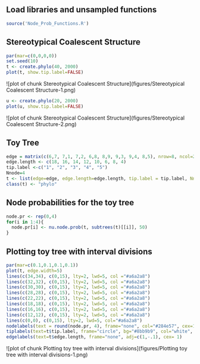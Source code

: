 

## Load libraries and unsampled functions

```r
source('Node_Prob_Functions.R')
```

## Stereotypical Coalescent Structure

```r
par(mar=c(0,0,0,0))
set.seed(10)
t <- create.phylo(40, 2000)
plot(t, show.tip.label=FALSE)
```

![plot of chunk Stereotypical Coalescent Structure](figures/Stereotypical Coalescent Structure-1.png)

```r
u <- create.phylo(20, 2000)
plot(u, show.tip.label=FALSE)
```

![plot of chunk Stereotypical Coalescent Structure](figures/Stereotypical Coalescent Structure-2.png)

## Toy Tree

```r
edge = matrix(c(6,7, 7,1, 7,2, 6,8, 8,9, 9,3, 9,4, 8,5), nrow=8, ncol=2, byrow=TRUE)
edge.length <- c(18, 16, 14, 12, 10, 6, 8, 4)
tip.label <-c("1", "2", "3", "4", "5")
Nnode=4
t <- list(edge=edge, edge.length=edge.length, tip.label = tip.label, Nnode = Nnode)
class(t) <- "phylo"
```

## Node probabilities for the toy tree

```r
node.pr <- rep(0,4)
for(i in 1:4){
  node.pr[i] <- nu.node.prob(t, subtrees(t)[[i]], 50)
}
```

## Plotting toy tree with interval divisions

```r
par(mar=c(0.1,0.1,0.1,0.1))
plot(t, edge.width=5)
lines(c(34,34), c(0,15), lty=2, lwd=5, col ="#a6a2a8")
lines(c(32,32), c(0,15), lty=2, lwd=5, col ="#a6a2a8")
lines(c(30,30), c(0,15), lty=2, lwd=5, col ="#a6a2a8")
lines(c(28,28), c(0,15), lty=2, lwd=5, col ="#a6a2a8")
lines(c(22,22), c(0,15), lty=2, lwd=5, col ="#a6a2a8")
lines(c(18,18), c(0,15), lty=2, lwd=5, col ="#a6a2a8")
lines(c(16,16), c(0,15), lty=2, lwd=5, col ="#a6a2a8")
lines(c(12,12), c(0,15), lty=2, lwd=5, col ="#a6a2a8") 
lines(c(0,0), c(0,15), lty=2, lwd=5, col="#a6a2a8") 
nodelabels(text = round(node.pr, 4), frame="none", col="#284e57", cex=1)
tiplabels(text=t$tip.label, frame="circle", bg="#8bb9b9", col="white", cex= 1)
edgelabels(text=t$edge.length, frame="none", adj=c(1,-.1), cex= 1)
```

![plot of chunk Plotting toy tree with interval divisions](figures/Plotting toy tree with interval divisions-1.png)

